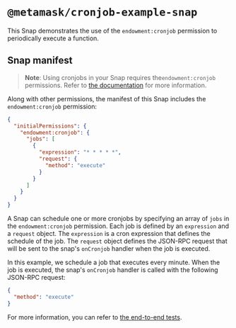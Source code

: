 # `@metamask/cronjob-example-snap`

This Snap demonstrates the use of the `endowment:cronjob` permission to
periodically execute a function.

## Snap manifest

> **Note**: Using cronjobs in your Snap requires the`endowment:cronjob`
> permissions. Refer to [the documentation](https://docs.metamask.io/snaps/reference/permissions/#endowmentcronjob)
> for more information.

Along with other permissions, the manifest of this Snap includes the
`endowment:cronjob` permission:

```json
{
  "initialPermissions": {
    "endowment:cronjob": {
      "jobs": [
        {
          "expression": "* * * * *",
          "request": {
            "method": "execute"
          }
        }
      ]
    }
  }
}
```

A Snap can schedule one or more cronjobs by specifying an array of `jobs` in
the `endowment:cronjob` permission. Each job is defined by an `expression` and
a `request` object. The `expression` is a cron expression that defines the
schedule of the job. The `request` object defines the JSON-RPC request that
will be sent to the snap's `onCronjob` handler when the job is executed.

In this example, we schedule a job that executes every minute. When the job is
executed, the snap's `onCronjob` handler is called with the following JSON-RPC
request:

```json
{
  "method": "execute"
}
```

For more information, you can refer to
[the end-to-end tests](./src/index.test.ts).
